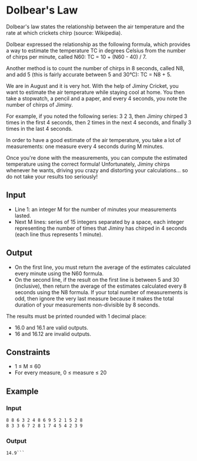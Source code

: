 # Dolbear's Law
Dolbear's law states the relationship between the air temperature and the rate at which crickets chirp (source: Wikipedia).

Dolbear expressed the relationship as the following formula, which provides a way to estimate the temperature TC in degrees Celsius from the number of chirps per minute, called N60:
TC = 10 + (N60 - 40) / 7.

Another method is to count the number of chirps in 8 seconds, called N8, and add 5
(this is fairly accurate between 5 and 30°C):
TC = N8 + 5.

We are in August and it is very hot.
With the help of Jiminy Cricket, you want to estimate the air temperature while staying cool at home.
You then take a stopwatch, a pencil and a paper, and every 4 seconds, you note the number of chirps of Jiminy.

For example, if you noted the following series: 3 2 3, then Jiminy chirped 3 times in the first 4 seconds, then 2 times in the next 4 seconds, and finally 3 times in the last 4 seconds.

In order to have a good estimate of the air temperature, you take a lot of measurements: one measure every 4 seconds during M minutes.

Once you're done with the measurements, you can compute the estimated temperature using the correct formula!
Unfortunately, Jiminy chirps whenever he wants, driving you crazy and distorting your calculations... so do not take your results too seriously!

## Input
* Line 1: an integer M for the number of minutes your measurements lasted.
* Next M lines: series of 15 integers separated by a space, each integer representing the number of times that Jiminy has chirped in 4 seconds (each line thus represents 1 minute).

## Output
* On the first line, you must return the average of the estimates calculated every minute using the N60 formula.
* On the second line, if the result on the first line is between 5 and 30 (inclusive), then return the average of the estimates calculated every 8 seconds using the N8 formula. If your total number of measurements is odd, then ignore the very last measure because it makes the total duration of your measurements non-divisible by 8 seconds.

The results must be printed rounded with 1 decimal place:
* 16.0 and 16.1 are valid outputs.
* 16 and 16.12 are invalid outputs.

## Constraints
* 1 ≤ M ≤ 60
* For every measure, 0 ≤ measure ≤ 20

## Example
### Input
```2
8 8 6 3 2 4 8 6 9 5 2 1 5 2 8
8 3 3 6 7 2 8 1 7 4 5 4 2 3 9
```

### Output
```14.9
14.9```